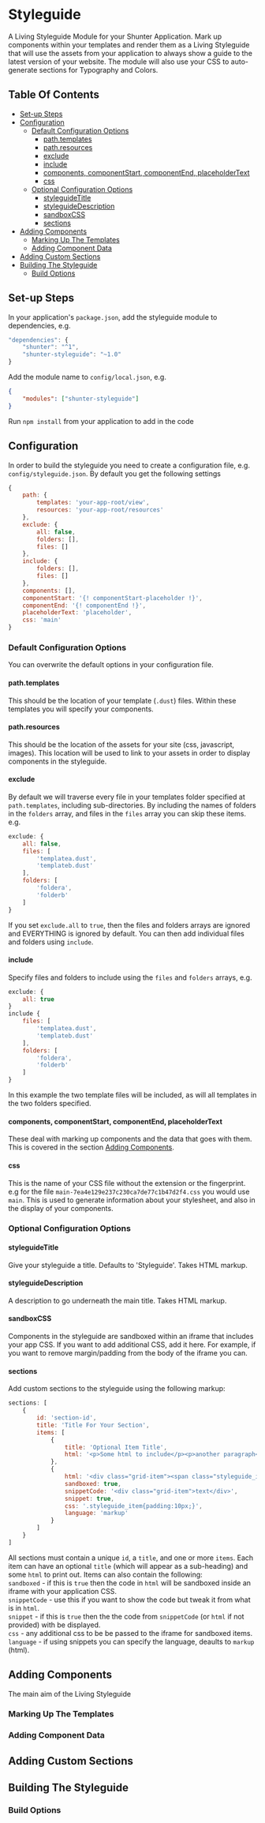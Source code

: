 # Styleguide

A Living Styleguide Module for your Shunter Application. Mark up components within your templates and render them as a Living Styleguide that will use the assets from your application to always show a guide to the latest version of your website. The module will also use your CSS to auto-generate sections for Typography and Colors.

## Table Of Contents

* [Set-up Steps](#set-up-steps)
* [Configuration](#configuration)
    * [Default Configuration Options](#default-configuration-options)
        * [path.templates](#pathtemplates)
        * [path.resources](#pathresources)
        * [exclude](#exclude)
        * [include](#include)
        * [components, componentStart, componentEnd, placeholderText](#components-componentstart-componentend-placeholdertext)
        * [css](#css)
	* [Optional Configuration Options](#optional-configuration-options)
	    * [styleguideTitle](#styleguidetitle)
	    * [styleguideDescription](#styleguidedescription)
	    * [sandboxCSS](#sandboxcss)
	    * [sections](#sections)
* [Adding Components](#adding-components)
    * [Marking Up The Templates](#marking-up-the-templates)
    * [Adding Component Data](#adding-component-data)
* [Adding Custom Sections](#adding-custom-sections)
* [Building The Styleguide](#building-the-styleguide)
    * [Build Options](#build-options)

## Set-up Steps

In your application's `package.json`, add the styleguide module to dependencies, e.g.

```js
"dependencies": {
	"shunter": "^1",
	"shunter-styleguide": "~1.0"
}
```

Add the module name to `config/local.json`, e.g.

```json
{
	"modules": ["shunter-styleguide"]
}
```

Run `npm install` from your application to add in the code

## Configuration

In order to build the styleguide you need to create a configuration file, e.g. `config/styleguide.json`. By default you get the following settings

```js
{
	path: {
		templates: 'your-app-root/view',
		resources: 'your-app-root/resources'
	},
	exclude: {
		all: false,
		folders: [],
		files: []
	},
	include: {
		folders: [],
		files: []
	},
	components: [],
	componentStart: '{! componentStart-placeholder !}',
	componentEnd: '{! componentEnd !}',
	placeholderText: 'placeholder',
	css: 'main'
}
```

### Default Configuration Options

You can overwrite the default options in your configuration file.

#### path.templates
This should be the location of your template (`.dust`) files. Within these templates you will specify your components.

#### path.resources
This should be the location of the assets for your site (css, javascript, images). This location will be used to link to your assets in order to display components in the styleguide.

#### exclude
By default we will traverse every file in your templates folder specified at `path.templates`, including sub-directories. By including the names of folders in the `folders` array, and files in the `files` array you can skip these items. e.g.

```js
exclude: {
	all: false,
	files: [
		'templatea.dust',
		'templateb.dust'
	],
	folders: [
		'foldera',
		'folderb'
	]
}
```

If you set `exclude.all` to `true`, then the files and folders arrays are ignored and EVERYTHING is ignored by default. You can then add individual files and folders using `include`.

#### include
Specify files and folders to include using the `files` and `folders` arrays, e.g.

```js
exclude: {
	all: true
}
include {
	files: [
		'templatea.dust',
		'templateb.dust'
	],
	folders: [
		'foldera',
		'folderb'
	]
}
```

In this example the two template files will be included, as will all templates in the two folders specified.

#### components, componentStart, componentEnd, placeholderText
These deal with marking up components and the data that goes with them. This is covered in the section [Adding Components](#adding-components).

#### css
This is the name of your CSS file without the extension or the fingerprint. e.g for the file `main-7ea4e129e237c230ca7de77c1b47d2f4.css` you would use `main`. This is used to generate information about your stylesheet, and also in the display of your components.

### Optional Configuration Options

#### styleguideTitle
Give your styleguide a title. Defaults to 'Styleguide'. Takes HTML markup.

#### styleguideDescription
A description to go underneath the main title. Takes HTML markup.

#### sandboxCSS
Components in the styleguide are sandboxed within an iframe that includes your app CSS. If you want to add additional CSS, add it here. For example, if you want to remove margin/padding from the body of the iframe you can.

#### sections
Add custom sections to the styleguide using the following markup:

```js
sections: [
	{
	    id: 'section-id',
	    title: 'Title For Your Section',
	    items: [
	        {
	            title: 'Optional Item Title',
	            html: '<p>Some html to include</p><p>another paragraph</p>'
	        },
	        {
	            html: '<div class="grid-item"><span class="styleguide_item">text</span></div>',
	            sandboxed: true,
				snippetCode: '<div class="grid-item">text</div>',
	            snippet: true,
	            css: '.styleguide_item{padding:10px;}',
	            language: 'markup'
	        }
	    ]
	}
]
```

All sections must contain a unique `id`, a `title`, and one or more `items`. Each item can have an optional `title` (which will appear as a sub-heading) and some `html` to print out. Items can also contain the following:  
`sandboxed` - if this is `true` then the code in `html` will be sandboxed inside an iframe with your application CSS.  
`snippetCode` - use this if you want to show the code but tweak it from what is in `html`.  
`snippet` - if this is `true` then the the code from `snippetCode` (or `html` if not provided) with be displayed.  
`css` - any additional css to be be passed to the iframe for sandboxed items.  
`language` - if using snippets you can specify the language, deaults to `markup` (html).  

## Adding Components

The main aim of the Living Styleguide

### Marking Up The Templates

### Adding Component Data

## Adding Custom Sections

## Building The Styleguide

### Build Options
